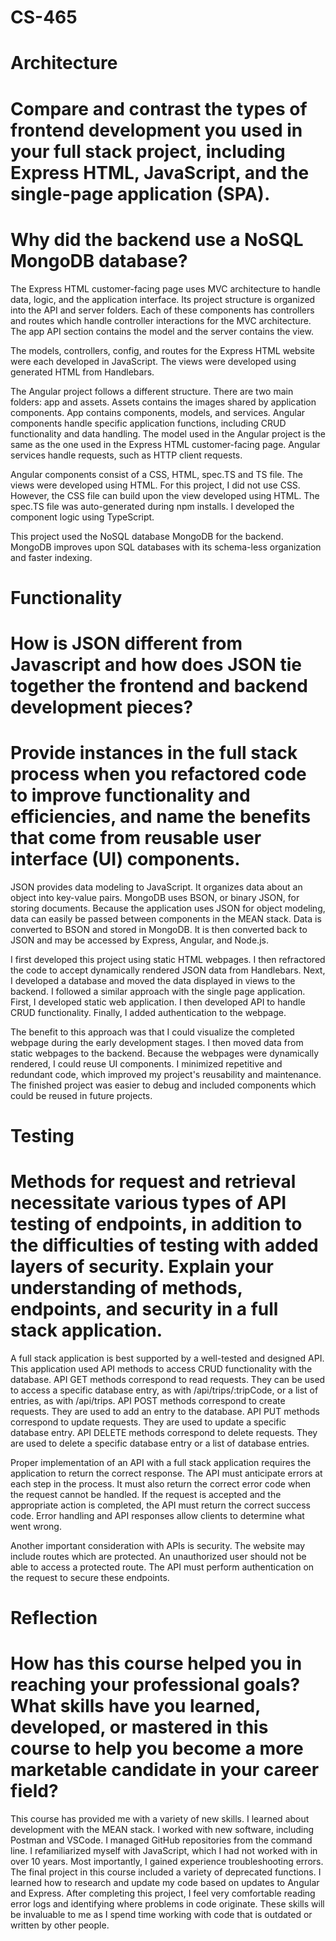 # CS-465

# Architecture
# Compare and contrast the types of frontend development you used in your full stack project, including Express HTML, JavaScript, and the single-page application (SPA).
# Why did the backend use a NoSQL MongoDB database?
The Express HTML customer-facing page uses MVC architecture to handle data, logic, and the application interface. Its project structure is organized into the API and server folders. Each of these components has controllers and routes which handle controller interactions for the MVC architecture. The app API section contains the model and the server contains the view.

The models, controllers, config, and routes for the Express HTML website were each developed in JavaScript. The views were developed using generated HTML from Handlebars.

The Angular project follows a different structure. There are two main folders: app and assets. Assets contains the images shared by application components. App contains components, models, and services. Angular components handle specific application functions, including CRUD functionality and data handling. The model used in the Angular project is the same as the one used in the Express HTML customer-facing page. Angular services handle requests, such as HTTP client requests.

Angular components consist of a CSS, HTML, spec.TS and TS file. The views were developed using HTML. For this project, I did not use CSS. However, the CSS file can build upon the view developed using HTML. The spec.TS file was auto-generated during npm installs. I developed the component logic using TypeScript.

This project used the NoSQL database MongoDB for the backend. MongoDB improves upon SQL databases with its schema-less organization and faster indexing. 

# Functionality
# How is JSON different from Javascript and how does JSON tie together the frontend and backend development pieces?
# Provide instances in the full stack process when you refactored code to improve functionality and efficiencies, and name the benefits that come from reusable user interface (UI) components.
JSON provides data modeling to JavaScript. It organizes data about an object into key-value pairs. MongoDB uses BSON, or binary JSON, for storing documents. Because the application uses JSON for object modeling, data can easily be passed between components in the MEAN stack. Data is converted to BSON and stored in MongoDB. It is then converted back to JSON and may be accessed by Express, Angular, and Node.js. 

I first developed this project using static HTML webpages. I then refractored the code to accept dynamically rendered JSON data from Handlebars. Next, I developed a database and moved the data displayed in views to the backend. I followed a similar approach with the single page application. First, I developed static web application. I then developed API to handle CRUD functionality. Finally, I added authentication to the webpage. 

The benefit to this approach was that I could visualize the completed webpage during the early development stages. I then moved data from static webpages to the backend. Because the webpages were dynamically rendered, I could reuse UI components. I minimized repetitive and redundant code, which improved my project's reusability and maintenance. The finished project was easier to debug and included components which could be reused in future projects.

# Testing
# Methods for request and retrieval necessitate various types of API testing of endpoints, in addition to the difficulties of testing with added layers of security. Explain your understanding of methods, endpoints, and security in a full stack application.
A full stack application is best supported by a well-tested and designed API. This application used API methods to access CRUD functionality with the database. API GET methods correspond to read requests. They can be used to access a specific database entry, as with /api/trips/:tripCode, or a list of entries, as with /api/trips. API POST methods correspond to create requests. They are used to add an entry to the database. API PUT methods correspond to update requests. They are used to update a specific database entry. API DELETE methods correspond to delete requests. They are used to delete a specific database entry or a list of database entries.

Proper implementation of an API with a full stack application requires the application to return the correct response. The API must anticipate errors at each step in the process. It must also return the correct error code when the request cannot be handled. If the request is accepted and the appropriate action is completed, the API must return the correct success code. Error handling and API responses allow clients to determine what went wrong.

Another important consideration with APIs is security. The website may include routes which are protected. An unauthorized user should not be able to access a protected route. The API must perform authentication on the request to secure these endpoints.

# Reflection
# How has this course helped you in reaching your professional goals? What skills have you learned, developed, or mastered in this course to help you become a more marketable candidate in your career field?
This course has provided me with a variety of new skills. I learned about development with the MEAN stack. I worked with new software, including Postman and VSCode. I managed GitHub repositories from the command line. I refamiliarized myself with JavaScript, which I had not worked with in over 10 years. Most importantly, I gained experience troubleshooting errors. The final project in this course included a variety of deprecated functions. I learned how to research and update my code based on updates to Angular and Express. After completing this project, I feel very comfortable reading error logs and identifying where problems in code originate. These skills will be invaluable to me as I spend time working with code that is outdated or written by other people.
